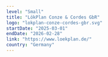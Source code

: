 ```yaml
---
level: "Small"
title: "LökPlan Conze & Cordes GbR"
logo: "lokplan-conze-cordes-gbr.svg"
startDate: "2025-03-01"
endDate: "2026-02-28"
link: "https://www.loekplan.de/"
country: "Germany"
---
```

